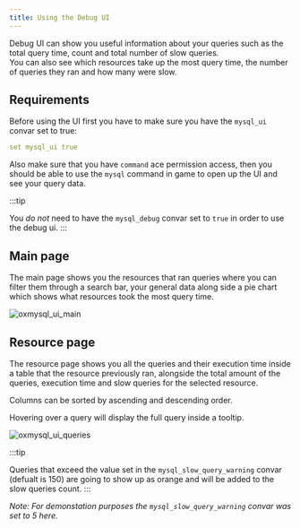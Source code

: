 ```yaml
---
title: Using the Debug UI
---
```


Debug UI can show you useful information about your queries such as the total query time, count and total number of slow queries.  
You can also see which resources take up the most query time, the number of queries they ran and how many were slow.


## Requirements

Before using the UI first you have to make sure you have the `mysql_ui` convar set to true:

```yaml
set mysql_ui true
```

Also make sure that you have `command` ace permission access, then you should be able to use the `mysql` command in game to open up the UI and see your query data.


:::tip

You *do not* need to have the `mysql_debug` convar set to `true` in order to use the debug ui.
:::

## Main page

The main page shows you the resources that ran queries where you can filter them through a search bar, your general data
along side a pie chart which shows what resources took the most query time.

![oxmysql_ui_main](https://i.imgur.com/iQqWELJ.png)



## Resource page

The resource page shows you all the queries and their execution time inside a table that the resource previously ran,
alongside the total amount of the queries, execution time and slow queries for the selected resource.

Columns can be sorted by ascending and descending order.

Hovering over a query will display the full query inside a tooltip.


![oxmysql_ui_queries](https://i.imgur.com/gZpJoIg.png)

:::tip

Queries that exceed the value set in the `mysql_slow_query_warning` convar (defualt is 150) are going to show up as orange
and will be added to the slow queries count.
:::

*Note: For demonstation purposes the `mysql_slow_query_warning` convar was set to 5 here.*

